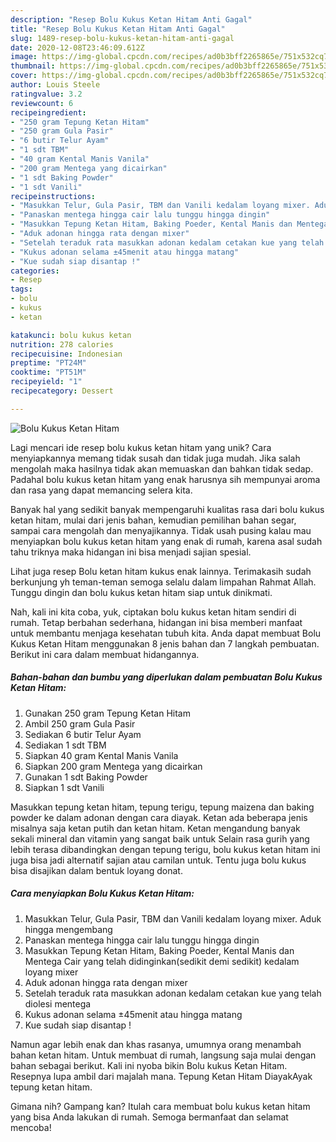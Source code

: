 ```yaml
---
description: "Resep Bolu Kukus Ketan Hitam Anti Gagal"
title: "Resep Bolu Kukus Ketan Hitam Anti Gagal"
slug: 1489-resep-bolu-kukus-ketan-hitam-anti-gagal
date: 2020-12-08T23:46:09.612Z
image: https://img-global.cpcdn.com/recipes/ad0b3bff2265865e/751x532cq70/bolu-kukus-ketan-hitam-foto-resep-utama.jpg
thumbnail: https://img-global.cpcdn.com/recipes/ad0b3bff2265865e/751x532cq70/bolu-kukus-ketan-hitam-foto-resep-utama.jpg
cover: https://img-global.cpcdn.com/recipes/ad0b3bff2265865e/751x532cq70/bolu-kukus-ketan-hitam-foto-resep-utama.jpg
author: Louis Steele
ratingvalue: 3.2
reviewcount: 6
recipeingredient:
- "250 gram Tepung Ketan Hitam"
- "250 gram Gula Pasir"
- "6 butir Telur Ayam"
- "1 sdt TBM"
- "40 gram Kental Manis Vanila"
- "200 gram Mentega yang dicairkan"
- "1 sdt Baking Powder"
- "1 sdt Vanili"
recipeinstructions:
- "Masukkan Telur, Gula Pasir, TBM dan Vanili kedalam loyang mixer. Aduk hingga mengembang"
- "Panaskan mentega hingga cair lalu tunggu hingga dingin"
- "Masukkan Tepung Ketan Hitam, Baking Poeder, Kental Manis dan Mentega Cair yang telah didinginkan(sedikit demi sedikit) kedalam loyang mixer"
- "Aduk adonan hingga rata dengan mixer"
- "Setelah teraduk rata masukkan adonan kedalam cetakan kue yang telah diolesi mentega"
- "Kukus adonan selama ±45menit atau hingga matang"
- "Kue sudah siap disantap !"
categories:
- Resep
tags:
- bolu
- kukus
- ketan

katakunci: bolu kukus ketan 
nutrition: 278 calories
recipecuisine: Indonesian
preptime: "PT24M"
cooktime: "PT51M"
recipeyield: "1"
recipecategory: Dessert

---
```



![Bolu Kukus Ketan Hitam](https://img-global.cpcdn.com/recipes/ad0b3bff2265865e/751x532cq70/bolu-kukus-ketan-hitam-foto-resep-utama.jpg)

Lagi mencari ide resep bolu kukus ketan hitam yang unik? Cara menyiapkannya memang tidak susah dan tidak juga mudah. Jika salah mengolah maka hasilnya tidak akan memuaskan dan bahkan tidak sedap. Padahal bolu kukus ketan hitam yang enak harusnya sih mempunyai aroma dan rasa yang dapat memancing selera kita.

Banyak hal yang sedikit banyak mempengaruhi kualitas rasa dari bolu kukus ketan hitam, mulai dari jenis bahan, kemudian pemilihan bahan segar, sampai cara mengolah dan menyajikannya. Tidak usah pusing kalau mau menyiapkan bolu kukus ketan hitam yang enak di rumah, karena asal sudah tahu triknya maka hidangan ini bisa menjadi sajian spesial.

Lihat juga resep Bolu ketan hitam kukus enak lainnya. Terimakasih sudah berkunjung yh teman-teman semoga selalu dalam limpahan Rahmat Allah. Tunggu dingin dan bolu kukus ketan hitam siap untuk dinikmati.


Nah, kali ini kita coba, yuk, ciptakan bolu kukus ketan hitam sendiri di rumah. Tetap berbahan sederhana, hidangan ini bisa memberi manfaat untuk membantu menjaga kesehatan tubuh kita. Anda dapat membuat Bolu Kukus Ketan Hitam menggunakan 8 jenis bahan dan 7 langkah pembuatan. Berikut ini cara dalam membuat hidangannya.

<!--inarticleads1-->

##### Bahan-bahan dan bumbu yang diperlukan dalam pembuatan Bolu Kukus Ketan Hitam:

1. Gunakan 250 gram Tepung Ketan Hitam
1. Ambil 250 gram Gula Pasir
1. Sediakan 6 butir Telur Ayam
1. Sediakan 1 sdt TBM
1. Siapkan 40 gram Kental Manis Vanila
1. Siapkan 200 gram Mentega yang dicairkan
1. Gunakan 1 sdt Baking Powder
1. Siapkan 1 sdt Vanili


Masukkan tepung ketan hitam, tepung terigu, tepung maizena dan baking powder ke dalam adonan dengan cara diayak. Ketan ada beberapa jenis misalnya saja ketan putih dan ketan hitam. Ketan mengandung banyak sekali mineral dan vitamin yang sangat baik untuk Selain rasa gurih yang lebih terasa dibandingkan dengan tepung terigu, bolu kukus ketan hitam ini juga bisa jadi alternatif sajian atau camilan untuk. Tentu juga bolu kukus bisa disajikan dalam bentuk loyang donat. 

<!--inarticleads2-->

##### Cara menyiapkan Bolu Kukus Ketan Hitam:

1. Masukkan Telur, Gula Pasir, TBM dan Vanili kedalam loyang mixer. Aduk hingga mengembang
1. Panaskan mentega hingga cair lalu tunggu hingga dingin
1. Masukkan Tepung Ketan Hitam, Baking Poeder, Kental Manis dan Mentega Cair yang telah didinginkan(sedikit demi sedikit) kedalam loyang mixer
1. Aduk adonan hingga rata dengan mixer
1. Setelah teraduk rata masukkan adonan kedalam cetakan kue yang telah diolesi mentega
1. Kukus adonan selama ±45menit atau hingga matang
1. Kue sudah siap disantap !


Namun agar lebih enak dan khas rasanya, umumnya orang menambah bahan ketan hitam. Untuk membuat di rumah, langsung saja mulai dengan bahan sebagai berikut. Kali ini nyoba bikin Bolu kukus Ketan Hitam. Resepnya lupa ambil dari majalah mana. Tepung Ketan Hitam DiayakAyak tepung ketan hitam. 

Gimana nih? Gampang kan? Itulah cara membuat bolu kukus ketan hitam yang bisa Anda lakukan di rumah. Semoga bermanfaat dan selamat mencoba!
